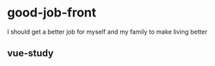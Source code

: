 # good-job-front
I should get a better job for myself and my family 
to make living better

## vue-study
